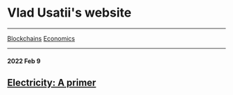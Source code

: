 <h1>Vlad Usatii's website</h1>

---

[Blockchains](/vladusatii-blog/blockchains.md)    [Economics](/vladusatii-blog/economics.md)

---

#### 2022 Feb 9

## [Electricity: A primer](/vladusatii-blog/blockchains/electricity.md)
